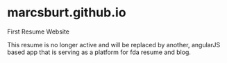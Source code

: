 # marcsburt.github.io
First Resume Website


This resume is no longer active and will be replaced by another, angularJS based app that is serving as a platform for fda
resume and blog.

